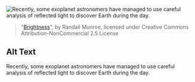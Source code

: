 ![Recently, some exoplanet astronomers have managed to use careful analysis of reflected light to discover Earth during the day.](https://imgs.xkcd.com/comics/brightness.png)
> "[Brightness](https://xkcd.com/1371/)", by Randall Munroe, licensed under Creative Commons Attribution-NonCommercial 2.5 License

## Alt Text
Recently, some exoplanet astronomers have managed to use careful analysis of reflected light to discover Earth during the day.
